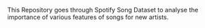 This Repository goes through Spotify Song Dataset to analyse the importance of various features of songs for new artists. 

